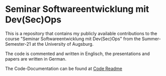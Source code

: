 # Seminar Softwareentwicklung mit Dev(Sec)Ops

This is a repository that contains my publicly available contributions to the course "Seminar Softwareentwicklung mit Dev(Sec)Ops" from the Summer-Semester-21 at the University of Augsburg.

The code is commented and written in Englisch, the presentations and papers are written in German.

The Code-Documentation can be found at [Code Readme](code)
